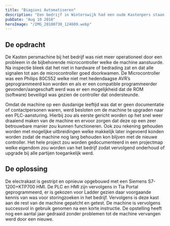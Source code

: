 ```yaml
---
title: "Biagioni Automatiseren"
description: "Een bedrijf in Winterswijk had een oude Kastenpers staan waar de microcontroller besturing van defect was geraakt. Zoekende naar een oplossing kwamen het bedrijf bij mij om een nieuwe besturing te maken, en de machine weer werkend te krijgen."
pubDate: "Aug 10 2018"
heroImage: "/IMG_20180730_124609.webp"
---
```


## De opdracht

De Kasten persmachine bij het bedrijf was niet meer operationeel door een probleem in de bijbehorende microcontroller welke de machine aanstuurde. Na inspectie bleek dat het niet in hardware of bedrading zat en dat alle signalen tot aan de microcontroller goed doorkwamen. De Microcontroller was een Philips 80C552 welke niet met hedendaagse AVR’s geprogrammeerd kon worden en als er een compatible programmeerder gevonden/aangeschaft werd was er een mogelijkheid dat de ROM (software) beveiligd was gezien de controller dat ondersteunde.

Omdat de machine op een dusdanige leeftijd was dat er geen documentatie of contactpersonen waren, werd besloten om de machine te upgraden naar een PLC-aansturing. Hierbij zou als eerste gericht worden op het snel weer draaiend maken van de machine en ervoor zorgen dat deze op een zeer betrouwbare manier zou kunnen functioneren. Ook zou rekening gehouden worden met mogelijke uitbreidingen welke makkelijk later ingevoerd konden worden zodat de machine nog lang behouden kon blijven met de nieuwe controller. Het hele project zou worden gedocumenteerd in een projectmap welke eigendom zou worden van het bedrijf zodat vervolgend onderhoud of upgrade bij alle partijen toegankelijk werd.

## De oplossing

De electrakast is gestript en opnieuw opgebouwd met een Siemens S7-1200+KTP700 HMI. De PLC en HMI zijn vervolgens in Tia Portal geprogrammeerd, er is gekozen voor Ladder gezien daar voorgaande kennis van was voor storingzoeken in het bedrijf. Vervolgens is deze kast aan de rest van de machine gepatcht en getest. De machine is vervolgens successvol in gebruik genomen na een korte instructie. De opstelling heeft nog een aantal jaar gedraaid zonder problemen tot de machine vervangen werd door een nieuwe.